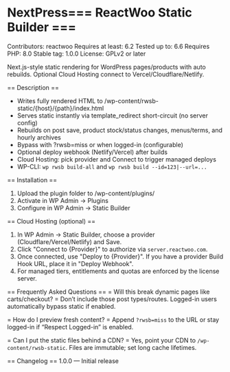 # NextPress=== ReactWoo Static Builder ===
Contributors: reactwoo
Requires at least: 6.2
Tested up to: 6.6
Requires PHP: 8.0
Stable tag: 1.0.0
License: GPLv2 or later

Next.js-style static rendering for WordPress pages/products with auto rebuilds. Optional Cloud Hosting connect to Vercel/Cloudflare/Netlify.

== Description ==
- Writes fully rendered HTML to /wp-content/rwsb-static/{host}/{path}/index.html
- Serves static instantly via template_redirect short-circuit (no server config)
- Rebuilds on post save, product stock/status changes, menus/terms, and hourly archives
- Bypass with ?rwsb=miss or when logged-in (configurable)
- Optional deploy webhook (Netlify/Vercel) after builds
 - Cloud Hosting: pick provider and Connect to trigger managed deploys
- WP-CLI: `wp rwsb build-all` and `wp rwsb build --id=123|--url=...`

== Installation ==
1. Upload the plugin folder to /wp-content/plugins/
2. Activate in WP Admin → Plugins
3. Configure in WP Admin → Static Builder

== Cloud Hosting (optional) ==
1. In WP Admin → Static Builder, choose a provider (Cloudflare/Vercel/Netlify) and Save.
2. Click "Connect to {Provider}" to authorize via `server.reactwoo.com`.
3. Once connected, use "Deploy to {Provider}". If you have a provider Build Hook URL, place it in "Deploy Webhook".
4. For managed tiers, entitlements and quotas are enforced by the license server.

== Frequently Asked Questions ==
= Will this break dynamic pages like carts/checkout? =
Don’t include those post types/routes. Logged-in users automatically bypass static if enabled.

= How do I preview fresh content? =
Append `?rwsb=miss` to the URL or stay logged-in if “Respect Logged-in” is enabled.

= Can I put the static files behind a CDN? =
Yes, point your CDN to `/wp-content/rwsb-static`. Files are immutable; set long cache lifetimes.

== Changelog ==
1.0.0 — Initial release
